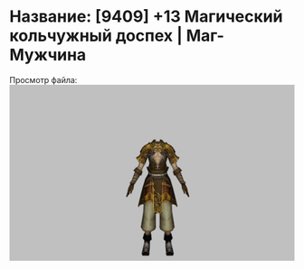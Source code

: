 # Название: [9409] +13 Магический кольчужный доспех | Маг-Мужчина

Просмотр файла:
![p040003.png](p040003.png)